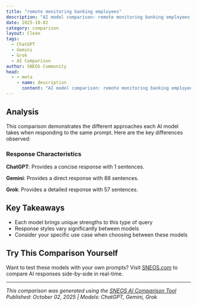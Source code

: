 ```yaml
---
title: "remote monitoring banking employees"
description: "AI model comparison: remote monitoring banking employees..."
date: 2025-10-02
category: comparison
layout: Clean
tags:
  - ChatGPT
  - Gemini
  - Grok
  - AI Comparison
author: SNEOS Community
head:
  - - meta
    - name: description
      content: "AI model comparison: remote monitoring banking employees..."
---
```


<ChatComparison
  title="remote monitoring banking employees"
  prompt="remote monitoring banking employees"
  :responses='{"ChatGPT": "Remote monitoring of banking employees involves the use of various technologies and practices to oversee the activities and productivity of employees who are working from home or other remote locations. This practice has gained traction, especially in the wake of the COVID-19 pandemic, where many financial institutions shifted to remote work models. Here are some aspects to consider regarding remote monitoring in the banking sector:\n\n### 1. **Technologies Used**:\n - **Time Tracking Software**: Applications that help track hours spent on tasks, projects, or accounts.\n - **Screen Monitoring**: Tools that can take snapshots or record screen activity to ensure employees are working on their assigned tasks.\n - **Communication Monitoring**: Analysis of emails, chats, or recorded calls to ensure compliance and understand employee interactions.\n - **Performance Dashboards**: Platforms that aggregate productivity metrics and display performance analytics for managers.\n\n### 2. **Reasons for Remote Monitoring**:\n - **Compliance**: To ensure adherence to banking regulations and internal policies.\n - **Productivity**: To assess employee performance and prevent slacking in a remote environment.\n - **Security**: To monitor for any fraudulent activity or potential data breaches.\n - **Support and Training**: To identify team members who may need further training or support.\n\n### 3. **Ethical Considerations**:\n - **Privacy**: Employees may have concerns about being monitored, which necessitates transparent policies regarding what data is collected and how it will be used.\n - **Trust and Morale**: Over-monitoring can lead to feelings of distrust and impact employee morale and productivity negatively.\n - **Legal Compliance**: Banks must comply with laws relating to employee surveillance, data protection, and privacy (e.g., GDPR in Europe).\n\n### 4. **Best Practices**:\n - **Clear Policies**: Establish clear guidelines that articulate the level and nature of monitoring, including data privacy considerations.\n - **Employee Feedback**: Engage employees in discussions about monitoring practices to get their input and foster a sense of collaboration.\n - **Focus on Outcomes**: Instead of monitoring every action, focus on delivering results and setting measurable performance goals.\n - **Training**: Provide training for employees on how to use monitoring tools effectively and responsibly.\n\n### 5. **Challenges**:\n - **Technology Limitations**: Not all banks have the same technological infrastructure, which can hinder effective monitoring.\n - **Resistance**: Employees may resist monitoring practices, leading to tensions between management and staff.\n - **Balancing Oversight and Autonomy**: Finding the right balance between keeping track of employees and allowing them the independence needed to work effectively.\n\n### Conclusion\nRemote monitoring in banking is a complex issue that involves balancing productivity and compliance needs with ethical considerations and employee wellbeing. A well-structured approach that incorporates transparent policies, technology, and a supportive culture can help banks manage their remote workforce effectively.", "Gemini": "Remote monitoring of banking employees is a complex issue with potential benefits and drawbacks. Here\u0027s a breakdown of the key aspects:\n\n**Why Banks Might Use Remote Monitoring:**\n\n* **Security and Compliance:**\n * **Data Protection:** To prevent data breaches, leaks, and unauthorized access to sensitive customer information. Banks are heavily regulated and must adhere to strict data protection standards like GDPR, CCPA, and industry-specific rules (e.g., PCI DSS for payment card information).\n * **Fraud Prevention:** To detect and deter fraudulent activities by employees, especially in roles involving financial transactions.\n * **Insider Threat Mitigation:** To identify and address potential insider threats (e.g., disgruntled employees, those susceptible to bribery) who might compromise systems or data.\n * **Compliance with Regulations:** To ensure employees are adhering to banking regulations, ethical guidelines, and internal policies.\n* **Productivity and Performance:**\n * **Tracking Activity:** To monitor employee activity levels and identify areas for improvement in efficiency.\n * **Time Management:** To ensure employees are working during their scheduled hours and not engaging in non-work-related activities.\n * **Performance Evaluation:** To collect data for performance reviews and identify top performers.\n * **Training and Coaching:** To identify skill gaps and provide targeted training or coaching based on observed performance.\n* **Operational Efficiency:**\n * **Resource Allocation:** To optimize staffing levels and resource allocation based on workload and demand.\n * **Process Improvement:** To identify bottlenecks in workflows and improve overall operational efficiency.\n * **Audit Trails:** To maintain detailed records of employee actions for auditing and compliance purposes.\n\n**Types of Monitoring:**\n\n* **System Monitoring:**\n * **Application Usage:** Tracking which applications employees use and how frequently.\n * **Website Activity:** Monitoring websites visited by employees.\n * **File Access:** Tracking which files employees access, modify, or share.\n * **Email Monitoring:** Monitoring employee email correspondence (subject to legal and ethical considerations).\n * **Screen Recording:** Recording employee screen activity, either continuously or triggered by specific events.\n * **Keystroke Logging:** Recording keystrokes entered by employees (often controversial due to privacy concerns).\n* **Communication Monitoring:**\n * **Phone Call Recording:** Recording phone calls made by employees (with proper notification).\n * **Instant Messaging Monitoring:** Monitoring employee communication through instant messaging platforms.\n * **Video Conferencing Monitoring:** Monitoring video conferences.\n* **Physical Monitoring:**\n * **Video Surveillance:** Using security cameras to monitor employee activity in physical locations (e.g., branch offices).\n * **Access Control Systems:** Tracking employee entry and exit times from buildings and restricted areas.\n* **Data Loss Prevention (DLP) Systems:** These systems monitor data in use, in transit, and at rest to prevent sensitive information from leaving the bank\u0027s control. They can block or flag suspicious activity like employees trying to copy files to USB drives or send sensitive data in emails.\n* **Behavioral Analytics:** Using AI and machine learning to identify unusual or risky employee behavior patterns that might indicate fraud or policy violations. This goes beyond simple monitoring to detect anomalies.\n\n**Ethical and Legal Considerations:**\n\n* **Privacy:** Employee privacy is a major concern. Monitoring should be proportionate to the risk and the need, and employees should be informed about the extent of monitoring.\n* **Transparency:** Employees should be fully informed about what activities are being monitored, why, and how the data is being used. A clear monitoring policy is essential.\n* **Consent:** In many jurisdictions, explicit consent from employees may be required before monitoring their activities. This is especially true for intrusive monitoring like keystroke logging.\n* **Legal Compliance:** Monitoring must comply with all applicable labor laws, privacy laws, and data protection regulations. Laws vary by country and state. Consult with legal counsel is essential.\n* **Discrimination:** Monitoring practices should not be discriminatory based on protected characteristics like race, gender, religion, or disability.\n* **Employee Morale:** Excessive or intrusive monitoring can damage employee morale, trust, and productivity.\n* **Purpose Limitation:** Data collected through monitoring should only be used for the specific purposes for which it was collected and not for other unrelated purposes.\n* **Data Security:** Data collected through monitoring must be stored securely and protected from unauthorized access.\n* **Right to Access:** Employees may have the right to access the data collected about them through monitoring.\n\n**Best Practices for Implementing Remote Monitoring:**\n\n1. **Develop a Clear Policy:** Create a comprehensive written policy outlining the scope, purpose, and methods of monitoring. Make sure the policy is easily accessible to all employees.\n2. **Be Transparent:** Communicate the monitoring policy to employees clearly and transparently. Explain why monitoring is necessary and how the data will be used.\n3. **Obtain Consent (Where Required):** Obtain informed consent from employees before implementing monitoring practices, especially for intrusive methods.\n4. **Limit the Scope:** Only monitor activities that are directly related to job performance, security, or compliance. Avoid unnecessary or intrusive monitoring.\n5. **Use Least Intrusive Methods:** Choose the least intrusive monitoring methods that are effective for achieving the desired goals.\n6. **Regularly Review and Update:** Regularly review and update the monitoring policy and practices to ensure they remain relevant, effective, and compliant with legal requirements.\n7. **Provide Training:** Provide training to employees on the monitoring policy and their rights.\n8. **Establish a Grievance Procedure:** Establish a process for employees to raise concerns or complaints about monitoring practices.\n9. **Secure Data Storage:** Store monitoring data securely and protect it from unauthorized access.\n10. **Consult with Legal Counsel:** Consult with legal counsel to ensure that all monitoring practices are compliant with applicable laws and regulations.\n11. **Focus on Outcomes, Not Just Activity:** Use monitoring data to improve employee performance and outcomes, not just to track activity levels. Look for ways to coach and support employees.\n12. **Use Data Anonymization/Pseudonymization:** When possible, anonymize or pseudonymize monitoring data to protect employee privacy. For example, use aggregated data instead of individual employee data when analyzing productivity trends.\n\n**Alternatives to Intrusive Monitoring:**\n\n* **Trust-Based Culture:** Build a culture of trust and accountability where employees are empowered to manage their own time and performance.\n* **Clear Expectations and Goals:** Set clear expectations and goals for employees and provide them with the resources and support they need to succeed.\n* **Regular Feedback and Coaching:** Provide regular feedback and coaching to employees to help them improve their performance.\n* **Performance-Based Incentives:** Offer performance-based incentives to motivate employees and reward them for achieving their goals.\n* **Security Awareness Training:** Conduct regular security awareness training to educate employees about data security risks and best practices.\n* **Strong Access Controls:** Implement strong access controls to limit employee access to sensitive data and systems.\n* **Regular Security Audits:** Conduct regular security audits to identify and address vulnerabilities in the bank\u0027s systems and processes.\n\n**In Conclusion:**\n\nRemote monitoring of banking employees is a complex issue with both potential benefits and drawbacks. Banks need to carefully weigh the risks and benefits, consider the ethical and legal implications, and implement monitoring practices that are transparent, proportionate, and respectful of employee privacy. Focusing on building a culture of trust, providing clear expectations, and offering regular feedback can be more effective than intrusive monitoring in many cases. Consulting with legal counsel and employee representatives is crucial to ensure compliance and build trust.\n", "Grok": "Remote monitoring of banking employees refers to the use of technology and tools to oversee and manage the activities, performance, and compliance of employees working in the banking sector, especially those working from home or in remote locations. Given the sensitive nature of financial data and the need for strict regulatory compliance in the banking industry, remote monitoring is often implemented to ensure security, productivity, and adherence to policies. Here are key aspects and considerations related to remote monitoring of banking employees:\n\n### 1. **Purpose of Remote Monitoring in Banking**\n - **Security and Data Protection:** Banking employees often handle sensitive customer data (e.g., account details, transactions, personal information). Monitoring helps prevent data breaches, insider threats, and unauthorized access.\n - **Regulatory Compliance:** Banks must comply with strict regulations such as GDPR, HIPAA (in the US for certain data), and other local financial laws. Monitoring ensures employees follow protocols for handling data and reporting suspicious activities (e.g., anti-money laundering policies).\n - **Productivity and Performance:** Remote monitoring tools help track employee productivity, ensuring that work-from-home or hybrid employees meet performance targets.\n - **Fraud Prevention:** Monitoring can detect unusual behavior or transactions that might indicate fraudulent activity by employees.\n - **Customer Service Quality:** In roles involving customer interaction (e.g., call centers), monitoring ensures employees maintain professionalism and adhere to scripts or guidelines.\n\n### 2. **Tools and Technologies Used for Remote Monitoring**\n - **Employee Monitoring Software:** Tools like Teramind, ActivTrak, or Hubstaff track keystrokes, screen activity, application usage, and time spent on tasks.\n - **Access Control Systems:** Remote desktop protocols and VPNs with monitoring features ensure employees only access authorized systems and data.\n - **Call and Chat Monitoring:** For customer-facing roles, banks may record calls, monitor live chats, or analyze email communications for quality assurance.\n - **Behavior Analytics:** Advanced tools use AI to detect anomalies in employee behavior (e.g., unusual login times, data downloads, or transaction patterns).\n - **Biometric and Identity Verification:** To prevent unauthorized access, banks may use facial recognition or multi-factor authentication for remote employees logging into systems.\n - **Cloud-Based Compliance Tools:** Platforms like Smartsheet or custom banking software help ensure remote employees follow workflows and regulatory checklists.\n\n### 3. **Key Considerations for Remote Monitoring**\n - **Privacy Concerns:** Monitoring must balance oversight with respecting employee privacy. Banks should avoid overly intrusive practices (e.g., webcam monitoring or personal device tracking) and focus on work-related activities.\n - **Legal Compliance:** Laws on employee monitoring vary by country. For instance, in the EU, under GDPR, employees must be informed about monitoring practices and provide consent. In the US, federal and state laws (like the Electronic Communications Privacy Act) may apply.\n - **Transparency:** Banks should clearly communicate monitoring policies to employees, explaining what is monitored, why, and how the data is used.\n - **Data Security:** Monitoring tools should be secure to prevent third-party access to employee or customer data.\n - **Employee Morale:** Excessive or invasive monitoring can lead to distrust and reduced morale. Banks should focus on supportive rather than punitive approaches.\n\n### 4. **Best Practices for Remote Monitoring in Banking**\n - **Define Clear Policies:** Create a remote work and monitoring policy that outlines expectations, tools used, and the scope of monitoring.\n - **Focus on Outcomes:** Emphasize performance metrics (e.g., completed transactions, resolved customer queries) rather than micromanaging every action.\n - **Secure Communication Channels:** Use encrypted tools for remote communication and data sharing to protect sensitive information.\n - **Regular Training:** Educate employees on security protocols, phishing risks, and compliance requirements to reduce the need for heavy-handed monitoring.\n - **Periodic Reviews:** Assess the effectiveness of monitoring tools and policies regularly to ensure they align with organizational goals and legal standards.\n\n### 5. **Challenges of Remote Monitoring in Banking**\n - **Balancing Privacy and Security:** Striking the right balance between monitoring for security and respecting employee privacy can be difficult.\n - **Technology Costs:** Implementing and maintaining advanced monitoring tools can be expensive, especially for smaller banks.\n - **Employee Resistance:** Workers may feel distrustful or demotivated if they perceive monitoring as excessive or unfair.\n - **Cybersecurity Risks:** Monitoring tools themselves can become targets for hackers, potentially exposing sensitive data.\n\n### 6. **Future Trends**\n - **AI and Machine Learning:** Advanced algorithms will likely play a larger role in detecting anomalies and predicting potential risks based on employee behavior.\n - **Zero Trust Architecture:** Banks may adopt a \u0022never trust, always verify\u0022 approach, requiring continuous authentication and monitoring for all remote access.\n - **Employee Wellness Tools:** Monitoring may expand to include tools that assess employee well-being and stress levels, helping banks support remote staff better.\n\nIn conclusion, remote monitoring of banking employees is a critical practice to ensure security, compliance, and productivity in an increasingly digital and remote work environment. However, it must be implemented thoughtfully, with clear communication, adherence to legal standards, and a focus on building trust with employees. If you\u0027re looking for specific tools, case studies, or policies, feel free to ask!"}' 
  published-date="14:28"
/>

## Analysis

This comparison demonstrates the different approaches each AI model takes when responding to the same prompt. Here are the key differences observed:

### Response Characteristics

**ChatGPT**: Provides a concise response with 1 sentences. 

**Gemini**: Provides a direct response with 88 sentences. 

**Grok**: Provides a detailed response with 57 sentences. 

## Key Takeaways

- Each model brings unique strengths to this type of query
- Response styles vary significantly between models
- Consider your specific use case when choosing between these models

## Try This Comparison Yourself

Want to test these models with your own prompts? Visit [SNEOS.com](https://sneos.com) to compare AI responses side-by-side in real-time.

---

*This comparison was generated using the [SNEOS AI Comparison Tool](https://sneos.com)*
*Published: October 02, 2025 | Models: ChatGPT, Gemini, Grok*
